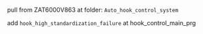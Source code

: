 pull from ZAT6000V863 at folder: `Auto_hook_control_system`

add `hook_high_standardization_failure` at hook_control_main_prg
